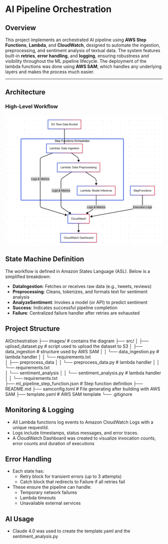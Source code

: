 # AI Pipeline Orchestration 

## Overview

This project implements an orchestrated AI pipeline using **AWS Step Functions**, **Lambda**, and **CloudWatch**, designed to automate the ingestion, preprocessing, and sentiment analysis of textual data. The system features built-in **retries**, **error handling**, and **logging**, ensuring robustness and visibility throughout the ML pipeline lifecycle. The deployment of the lambda functions was done using **AWS SAM**, which handles any underlying layers and makes the process much easier. 

---

## Architecture

### High-Level Workflow
![Architecture Diagram](images/SystemDesignDiagram.png)


## State Machine Definition

The workflow is defined in Amazon States Language (ASL). Below is a simplified breakdown:

- **DataIngestion**: Fetches or receives raw data (e.g., tweets, reviews)
- **Preprocessing**: Cleans, tokenizes, and formats text for sentiment analysis
- **AnalyzeSentiment**: Invokes a model (or API) to predict sentiment
- **Success**: Indicates successful pipeline completion
- **Failure**: Centralized failure handler after retries are exhausted

## Project Structure 
AIOrchestration
├── images/                 # contains the diagram
├── src/
│   ├── upload_dataset.py           # script used to upload the dataset to S3
│   ├── data_ingestion                  # structure used by AWS SAM
│   │   └── data_ingestion.py            # lambda handler 
│   │   └── requirements.txt  
│   ├── preprocess_data
│   │   └── preprocess_data.py            # lambda handler 
│   │   └── requirements.txt  
│   └── sentiment_analysis
│   │   └── sentiment_analysis.py            # lambda handler 
│   │   └── requirements.txt  
├── ml_pipeline_step_function.json      # Step function definition
├── README.md
├── samconfig.toml                      # File generating after building with AWS SAM
├── template.yaml                       # AWS SAM template
└── .gitignore

## Monitoring & Logging
- All Lambda functions log events to Amazon CloudWatch Logs with a unique requestId.
- Logs include timestamps, status messages, and error traces.
- A CloudWatch Dashboard was created to visualize invocation counts, error counts and duration of executions

## Error Handling 
- Each state has:
    - Retry block for transient errors (up to 3 attempts)
    - Catch block that redirects to Failure if all retries fail
- These ensure the pipeline can handle:
    - Temporary network failures
    - Lambda timeouts
    - Unavailable external services


## AI Usage 
- Claude 4.0 was used to create the template.yaml and the sentiment_analysis.py